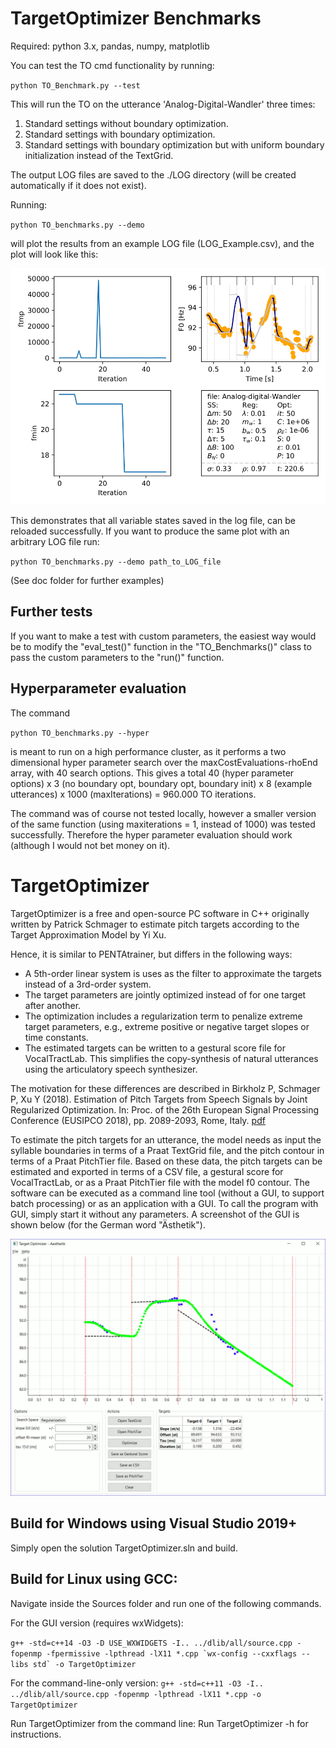 # TargetOptimizer Benchmarks
Required: python 3.x, pandas, numpy, matplotlib

You can test the TO cmd functionality by running:

``python TO_Benchmark.py --test``

This will run the TO on the utterance 'Analog-Digital-Wandler' three times: 
1. Standard settings without boundary optimization.
2. Standard settings with boundary optimization.
3. Standard settings with boundary optimization but with uniform boundary initialization instead of the TextGrid.

The output LOG files are saved to the ./LOG directory (will be created automatically if it does not exist).

Running:

``python TO_benchmarks.py --demo``

will plot the results from an example LOG file (LOG_Example.csv), and the plot will look like this:

![Plot Demo](doc/Plot_Demo_Ex_1.png)

This demonstrates that all variable states saved in the log file, can be reloaded successfully.
If you want to produce the same plot with an arbitrary LOG file run:

``python TO_benchmarks.py --demo path_to_LOG_file``

(See doc folder for further examples)
## Further tests
If you want to make a test with custom parameters, the easiest way would be to modify the "eval_test()" function in the "TO_Benchmarks()" class to pass the custom parameters to the "run()" function.

## Hyperparameter evaluation

The command 

``python TO_benchmarks.py --hyper``

is meant to run on a high performance cluster, as it performs a two dimensional hyper parameter search over the maxCostEvaluations-rhoEnd array, with 40 search options. This gives a total 40 (hyper parameter options) x 3 (no boundary opt, boundary opt, boundary init) x 8 (example utterances) x 1000 (maxIterations) = 960.000 TO iterations.

The command was of course not tested locally, however a smaller version of the same function (using maxiterations = 1, instead of 1000) was tested successfully. Therefore the hyper parameter evaluation should work (although I would not bet money on it).

# TargetOptimizer
TargetOptimizer is a free and open-source PC software in C++ originally written by Patrick Schmager to estimate pitch targets according to the Target Approximation Model by Yi Xu. 

Hence, it is similar to PENTAtrainer, but differs in the following ways:
- A 5th-order linear system is uses as the filter to approximate the targets instead of a 3rd-order system.
- The target parameters are jointly optimized instead of for one target after another.
- The optimization includes a regularization term to penalize extreme target parameters, e.g., extreme positive or negative target slopes or time constants.
- The estimated targets can be written to a gestural score file for VocalTractLab. This simplifies the copy-synthesis of natural utterances using the articulatory speech synthesizer.

The motivation for these differences are described in Birkholz P, Schmager P, Xu Y (2018). Estimation of Pitch Targets from Speech Signals by Joint Regularized Optimization. In: Proc. of the 26th European Signal Processing Conference (EUSIPCO 2018), pp. 2089-2093, Rome, Italy. [pdf](http://www.vocaltractlab.de/publications/birkholz-2018-eusipco.pdf)

To estimate the pitch targets for an utterance, the model needs as input the syllable boundaries in terms of a Praat TextGrid file, and the pitch contour in terms of a Praat PitchTier file. Based on these data, the pitch targets can be estimated and exported in terms of a CSV file, a gestural score for VocalTractLab, or as a Praat PitchTier file with the model f0 contour. The software can be executed as a command line tool (without a GUI, to support batch processing) or as an application with a GUI. To call the program with GUI, simply start it without any parameters. A screenshot of the GUI is shown below (for the German word "Ästhetik").

![Screenshot Target Optimizer 2.0](doc/TargetOptimizer_GUI.png)

## Build for Windows using Visual Studio 2019+
Simply open the solution TargetOptimizer.sln and build.


## Build for Linux using GCC:

Navigate inside the Sources folder and run one of the following commands.

For the GUI version (requires wxWidgets):

``g++ -std=c++14 -O3 -D USE_WXWIDGETS -I.. ../dlib/all/source.cpp -fopenmp -fpermissive -lpthread -lX11 *.cpp `wx-config --cxxflags --libs std` -o TargetOptimizer``

For the command-line-only version:
``g++ -std=c++11 -O3 -I.. ../dlib/all/source.cpp -fopenmp -lpthread -lX11 *.cpp -o TargetOptimizer``






Run TargetOptimizer from the command line:
Run TargetOptimizer -h for instructions.
